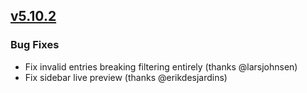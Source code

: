 ## [v5.10.2](https://github.com/honestbleeps/Reddit-Enhancement-Suite/releases/v5.10.2)

### Bug Fixes

- Fix invalid entries breaking filtering entirely (thanks @larsjohnsen)
- Fix sidebar live preview (thanks @erikdesjardins)
